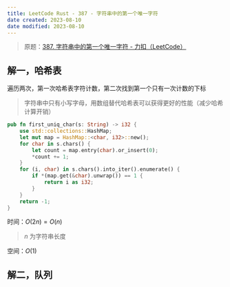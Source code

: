 ```yaml
---
title: LeetCode Rust - 387 - 字符串中的第一个唯一字符
date created: 2023-08-10
date modified: 2023-08-10
---
```


> 原题：[387. 字符串中的第一个唯一字符 - 力扣（LeetCode）](https://leetcode.cn/problems/first-unique-character-in-a-string/)

## 解一，哈希表

遍历两次，第一次哈希表字符计数，第二次找到第一个只有一次计数的下标

> 字符串中只有小写字母，用数组替代哈希表可以获得更好的性能（减少哈希计算开销）

```rust
pub fn first_uniq_char(s: String) -> i32 {
	use std::collections::HashMap;
	let mut map = HashMap::<char, i32>::new();
	for char in s.chars() {
		let count = map.entry(char).or_insert(0);
		*count += 1;
	}
	for (i, char) in s.chars().into_iter().enumerate() {
		if *(map.get(&char).unwrap()) == 1 {
			return i as i32;
		}
	}
	return -1;
}
```

时间：$O(2n) = O(n)$

> $n$ 为字符串长度

空间：$O(1)$

## 解二，队列

